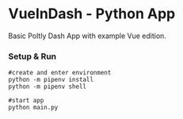 # VueInDash - Python App

Basic Poltly Dash App with example Vue edition.

### Setup & Run
```shell
#create and enter environment
python -m pipenv install
python -m pipenv shell

#start app
python main.py
```